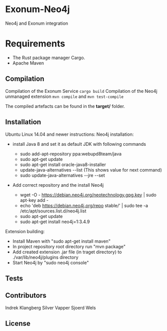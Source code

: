 # Exonum-Neo4j
Neo4j and Exonum integration

# Requirements
- The Rust package manager Cargo.
- Apache Maven

## Compilation
Compilation of the Exonum Service ```cargo build```
Compilation of the Neo4j unmanaged extension ```mvn compile``` and ```mvn test-compile```

The compiled artefacts can be found in the **target/**  folder.

## Installation
Ubuntu Linux 14.04 and newer instructions:
Neo4j installation:
- install Java 8 and set it as default JDK with following commands
    - sudo add-apt-repository ppa:webupd8team/java
    - sudo apt-get update
    - sudo apt-get install oracle-java8-installer
    - update-java-alternatives --list               (This shows <java8name> value for next command)
    - sudo update-java-alternatives --jre --set <java8name> 
 
- Add correct repository and the install Neo4j
    - wget -O - https://debian.neo4j.org/neotechnology.gpg.key | sudo apt-key add -
    - echo 'deb https://debian.neo4j.org/repo stable/' | sudo tee -a /etc/apt/sources.list.d/neo4j.list
    - sudo apt-get update
    - sudo apt-get install neo4j=1:3.4.9

Extension building:
- Install Maven with "sudo apt-get install maven"
- In project repository root directory run "mvn package"
- Add created extension .jar file (in traget directory) to  ./var/lib/neo4j/plugins directory
- Start Neo4j by "sudo neo4j console"

## Tests

## Contributors
Indrek Klangberg
Silver Vapper
Sjoerd Wels
 
## License
